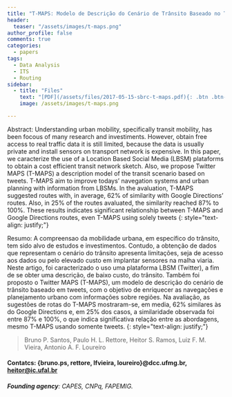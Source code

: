 ```yaml
---
title: "T-MAPS: Modelo de Descrição do Cenário de Trânsito Baseado no Twitter"
header:
  teaser: "/assets/images/t-maps.png"
author_profile: false
comments: true
categories:
  - papers
tags:
  - Data Analysis
  - ITS
  - Routing
sidebar:
  - title: "Files"
    text: "[PDF](/assets/files/2017-05-15-sbrc-t-maps.pdf){: .btn .btn--success} [Talk PDF](/assets/files/2017-05-15-sbrc-t-maps-talk.pdf){: .btn .btn--info}"
    image: /assets/images/t-maps.png

---
```


Abstract: Understanding urban mobility, specifically transit mobility, has been focous of many research and investiments. However, obtain free access to real traffic data it is still limited, because the data is usually private and install sensors on transport network is expensive. In this paper, we caracterize the use of a Location Based Social Media (LBSM) plataforms to obtain a cost efficient transit network sketch. Also, we propose Twitter MAPS (T-MAPS) a description model of the transit scenario based on tweets. T-MAPS aim to improve todays’ navegation systems and urban planning with information from LBSMs. In the avaluation, T-MAPS suggested routes with, in average, 62% of similarity with Google Directions’ routes. Also, in 25% of the routes avaluated, the similarity reached 87% to 100%. These results indicates significant relationship between T-MAPS and Google Directions routes, even T-MAPS using solely tweets
{: style="text-align: justify;"}

Resumo: A compreensao da mobilidade urbana, em específico do trânsito, tem sido alvo de estudos e investimentos. Contudo, a obtenção de dados que representam o cenário do trânsito apresenta limitações, seja de acesso aos dados ou pelo elevado custo em implantar sensores na malha viaria. Neste artigo, foi caracterizado o uso uma plataforma LBSM (Twitter), a fim de se obter uma descrição, de baixo custo, do trânsito. Também foi proposto o Twitter MAPS (T-MAPS), um modelo de descrição do cenário de trânsito baseado em tweets, com o objetivo de enriquecer as navegações e planejamento urbano com informações sobre regiões. Na avaliação, as sugestões de rotas do T-MAPS mostraram-se, em media, 62% similares às do Google Directions e, em 25%  dos casos, a similaridade observada foi entre 87% e 100%, o que indica significativa relação entre as abordagens, mesmo T-MAPS usando somente tweets.
{: style="text-align: justify;"}


> Bruno P. Santos, Paulo H. L. Rettore, Heitor S. Ramos, Luiz F. M. Vieira, Antonio A. F. Loureiro
#### Contatcs: {bruno.ps, rettore, lfvieira, loureiro}@dcc.ufmg.br, heitor@ic.ufal.br
###### **Founding agency**: CAPES, CNPq, FAPEMIG.